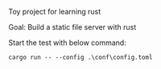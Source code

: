 Toy project for learning rust

Goal: Build a static file server with rust

Start the test with below command:

    cargo run -- --config .\conf\config.toml